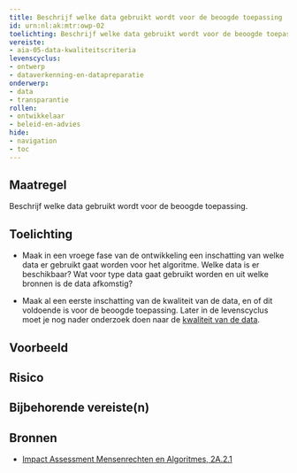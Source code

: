 ```yaml
---
title: Beschrijf welke data gebruikt wordt voor de beoogde toepassing
id: urn:nl:ak:mtr:owp-02
toelichting: Beschrijf welke data gebruikt wordt voor de beoogde toepassing. 
vereiste: 
- aia-05-data-kwaliteitscriteria
levenscyclus: 
- ontwerp
- dataverkenning-en-datapreparatie
onderwerp:
- data
- transparantie
rollen:
- ontwikkelaar
- beleid-en-advies
hide:
- navigation
- toc
---
```


<!-- Let op! onderstaande regel met 'tags' niet weghalen! Deze maakt automatisch de knopjes op basis van de metadata  -->
<!-- tags -->

## Maatregel
Beschrijf welke data gebruikt wordt voor de beoogde toepassing. 

## Toelichting 
- Maak in een vroege fase van de ontwikkeling een inschatting van welke data er gebruikt gaat worden voor het algoritme. Welke data is er beschikbaar?
Wat voor type data gaat gebruikt worden  en uit welke bronnen is de data afkomstig?

- Maak al een eerste inschatting van de kwaliteit van de data, en of dit voldoende is voor de beoogde toepassing. Later in de levenscyclus moet je nog nader onderzoek doen naar de [kwaliteit van de data](3-dat-01-datakwaliteit.md). 

## Voorbeeld

## Risico


## Bijbehorende vereiste(n)
<!-- list_vereisten_on_maatregelen_page -->

## Bronnen 
- [Impact Assessment Mensenrechten en Algoritmes, 2A.2.1](../hulpmiddelen/IAMA.md)
